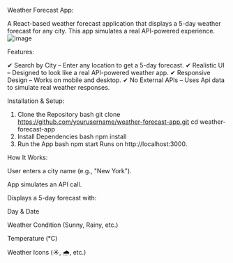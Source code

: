 Weather Forecast App:

A React-based weather forecast application that displays a 5-day weather forecast for any city. This app simulates a real API-powered experience.
![image](https://github.com/user-attachments/assets/23b36e85-54f9-4fc1-bca0-1681975e4eee)


Features:

✔ Search by City – Enter any location to get a 5-day forecast.
✔ Realistic UI – Designed to look like a real API-powered weather app.
✔ Responsive Design – Works on mobile and desktop.
✔ No External APIs – Uses Api data to simulate real weather responses.

Installation & Setup:

1. Clone the Repository
bash
git clone https://github.com/yourusername/weather-forecast-app.git
cd weather-forecast-app
2. Install Dependencies
bash
npm install
3. Run the App
bash
npm start
Runs on http://localhost:3000.

How It Works:

User enters a city name (e.g., "New York").

App simulates an API call.

Displays a 5-day forecast with:

Day & Date

Weather Condition (Sunny, Rainy, etc.)

Temperature (°C)

Weather Icons (☀️, 🌧️, etc.)
